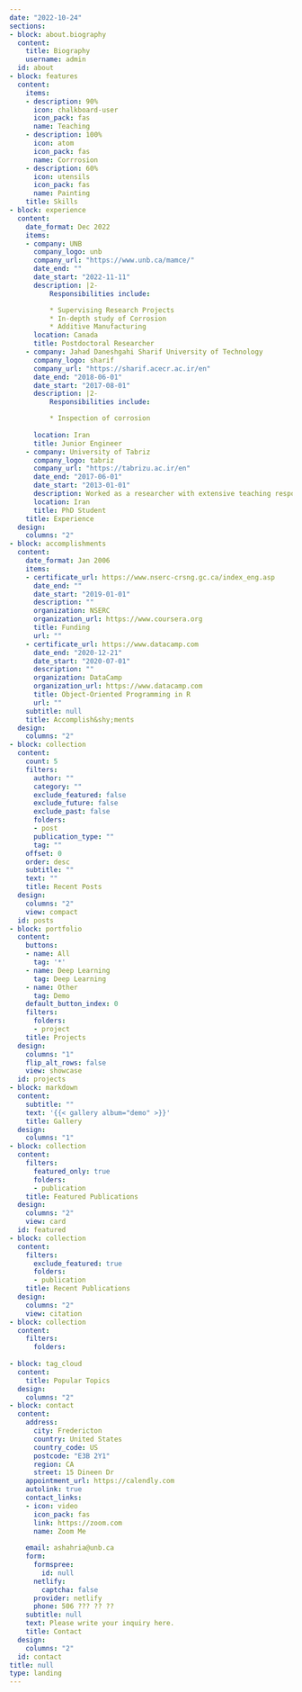 ```yaml
---
date: "2022-10-24"
sections:
- block: about.biography
  content:
    title: Biography
    username: admin
  id: about
- block: features
  content:
    items:
    - description: 90%
      icon: chalkboard-user
      icon_pack: fas
      name: Teaching
    - description: 100%
      icon: atom
      icon_pack: fas
      name: Corrrosion
    - description: 60%
      icon: utensils
      icon_pack: fas
      name: Painting
    title: Skills
- block: experience
  content:
    date_format: Dec 2022
    items:
    - company: UNB
      company_logo: unb
      company_url: "https://www.unb.ca/mamce/"
      date_end: ""
      date_start: "2022-11-11"
      description: |2-
          Responsibilities include:

          * Supervising Research Projects
          * In-depth study of Corrosion
          * Additive Manufacturing
      location: Canada
      title: Postdoctoral Researcher
    - company: Jahad Daneshgahi Sharif University of Technology
      company_logo: sharif
      company_url: "https://sharif.acecr.ac.ir/en"
      date_end: "2018-06-01"
      date_start: "2017-08-01"
      description: |2-
          Responsibilities include:

          * Inspection of corrosion
          
      location: Iran
      title: Junior Engineer
    - company: University of Tabriz
      company_logo: tabriz
      company_url: "https://tabrizu.ac.ir/en"
      date_end: "2017-06-01"
      date_start: "2013-01-01"
      description: Worked as a researcher with extensive teaching responsibilities.
      location: Iran
      title: PhD Student
    title: Experience
  design:
    columns: "2"
- block: accomplishments
  content:
    date_format: Jan 2006
    items:
    - certificate_url: https://www.nserc-crsng.gc.ca/index_eng.asp
      date_end: ""
      date_start: "2019-01-01"
      description: ""
      organization: NSERC
      organization_url: https://www.coursera.org
      title: Funding
      url: ""
    - certificate_url: https://www.datacamp.com
      date_end: "2020-12-21"
      date_start: "2020-07-01"
      description: ""
      organization: DataCamp
      organization_url: https://www.datacamp.com
      title: Object-Oriented Programming in R
      url: ""
    subtitle: null
    title: Accomplish&shy;ments
  design:
    columns: "2"
- block: collection
  content:
    count: 5
    filters:
      author: ""
      category: ""
      exclude_featured: false
      exclude_future: false
      exclude_past: false
      folders:
      - post
      publication_type: ""
      tag: ""
    offset: 0
    order: desc
    subtitle: ""
    text: ""
    title: Recent Posts
  design:
    columns: "2"
    view: compact
  id: posts
- block: portfolio
  content:
    buttons:
    - name: All
      tag: '*'
    - name: Deep Learning
      tag: Deep Learning
    - name: Other
      tag: Demo
    default_button_index: 0
    filters:
      folders:
      - project
    title: Projects
  design:
    columns: "1"
    flip_alt_rows: false
    view: showcase
  id: projects
- block: markdown
  content:
    subtitle: ""
    text: '{{< gallery album="demo" >}}'
    title: Gallery
  design:
    columns: "1"
- block: collection
  content:
    filters:
      featured_only: true
      folders:
      - publication
    title: Featured Publications
  design:
    columns: "2"
    view: card
  id: featured
- block: collection
  content:
    filters:
      exclude_featured: true
      folders:
      - publication
    title: Recent Publications
  design:
    columns: "2"
    view: citation
- block: collection
  content:
    filters:
      folders:
      
- block: tag_cloud
  content:
    title: Popular Topics
  design:
    columns: "2"
- block: contact
  content:
    address:
      city: Fredericton
      country: United States
      country_code: US
      postcode: "E3B 2Y1"
      region: CA
      street: 15 Dineen Dr
    appointment_url: https://calendly.com
    autolink: true
    contact_links:
    - icon: video
      icon_pack: fas
      link: https://zoom.com
      name: Zoom Me
    
    email: ashahria@unb.ca
    form:
      formspree:
        id: null
      netlify:
        captcha: false
      provider: netlify
      phone: 506 ??? ?? ??
    subtitle: null
    text: Please write your inquiry here.
    title: Contact
  design:
    columns: "2"
  id: contact
title: null
type: landing
---
```


